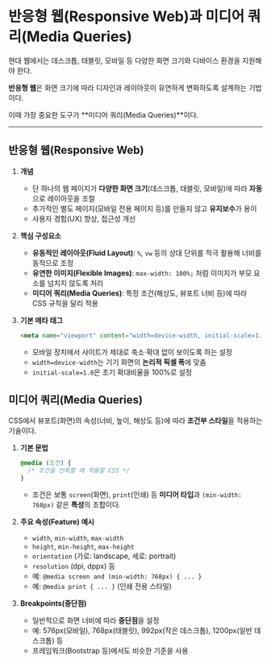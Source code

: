 # 반응형 웹(Responsive Web)과 미디어 쿼리(Media Queries)

현대 웹에서는 데스크톱, 태블릿, 모바일 등 다양한 화면 크기와 디바이스 환경을 지원해야 한다.

**반응형 웹**은 화면 크기에 따라 디자인과 레이아웃이 유연하게 변화하도록 설계하는 기법이다.

이때 가장 중요한 도구가 **미디어 쿼리(Media Queries)**이다.

---

## 반응형 웹(Responsive Web)

1. **개념**
    - 단 하나의 웹 페이지가 **다양한 화면 크기**(데스크톱, 태블릿, 모바일)에 따라 **자동**으로 레이아웃을 조절
    - 추가적인 별도 페이지(모바일 전용 페이지 등)를 만들지 않고 **유지보수**가 용이
    - 사용자 경험(UX) 향상, 접근성 개선
2. **핵심 구성요소**
    - **유동적인 레이아웃(Fluid Layout)**: `%`, `vw` 등의 상대 단위를 적극 활용해 너비를 동적으로 조정
    - **유연한 이미지(Flexible Images)**: `max-width: 100%;` 처럼 이미지가 부모 요소를 넘치지 않도록 처리
    - **미디어 쿼리(Media Queries)**: 특정 조건(해상도, 뷰포트 너비 등)에 따라 CSS 규칙을 달리 적용
3. **기본 메타 태그**
    
    ```html
    <meta name="viewport" content="width=device-width, initial-scale=1.0" />
    ```
    
    - 모바일 장치에서 사이트가 제대로 축소·확대 없이 보이도록 하는 설정
    - `width=device-width`는 기기 화면의 **논리적 픽셀 폭**에 맞춤
    - `initial-scale=1.0`은 초기 확대비율을 100%로 설정

## 미디어 쿼리(Media Queries)

CSS에서 뷰포트(화면)의 속성(너비, 높이, 해상도 등)에 따라 **조건부 스타일**을 적용하는 기술이다.

1. **기본 문법**
    
    ```css
    @media (조건) {
      /* 조건을 만족할 때 적용할 CSS */
    }
    ```
    
    - 조건은 보통 `screen`(화면), `print`(인쇄) 등 **미디어 타입**과 `(min-width: 768px)` 같은 **특성**의 조합이다.
2. **주요 속성(Feature) 예시**
    - `width`, `min-width`, `max-width`
    - `height`, `min-height`, `max-height`
    - `orientation` (가로: landscape, 세로: portrait)
    - `resolution` (dpi, dppx) 등
    - 예: `@media screen and (min-width: 768px) { ... }`
    - 예: `@media print { ... }` (인쇄 전용 스타일)
3. **Breakpoints(중단점)**
    - 일반적으로 화면 너비에 따라 **중단점**을 설정
    - 예: 576px(모바일), 768px(태블릿), 992px(작은 데스크톱), 1200px(일반 데스크톱) 등
    - 프레임워크(Bootstrap 등)에서도 비슷한 기준을 사용